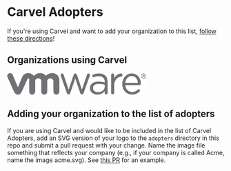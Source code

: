 # Carvel Adopters

If you're using Carvel and want to add your organization to this
list, [follow these directions](#adding-your-organization-to-the-list-of-adopters)!

## Organizations using Carvel

<a href="https://www.vmware.com" target="_blank"><img alt="VMware" src="adopters/vmware.svg" height="50"></a>

## Adding your organization to the list of adopters

If you are using Carvel and would like to be included in the list of Carvel Adopters, add an SVG version of your logo to
the `adopters` directory in this repo and submit a pull request with your change. Name the image file something that
reflects your company (e.g., if your company is called Acme, name the image acme.svg).
See [this PR](https://github.com/vmware-tanzu/carvel/pull/4) for an example.
